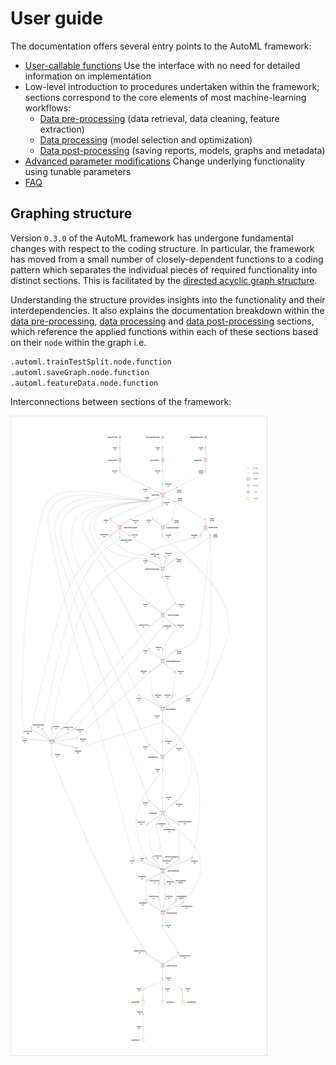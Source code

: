 # User guide

The documentation offers several entry points to the AutoML framework:

* [User-callable functions](functions.md) Use the interface with no need for detailed information on implementation
* Low-level introduction to procedures undertaken within the framework; sections correspond to the core elements of most machine-learning workflows:
	-   [Data pre-processing](preproc.md) (data retrieval, data cleaning, feature extraction)
	-   [Data processing](proc.md) (model selection and optimization)
	-   [Data post-processing](postproc.md) (saving reports, models, graphs and metadata)
* [Advanced parameter modifications](advanced.md) Change underlying functionality using tunable parameters
* [FAQ](faq.md)


## Graphing structure

Version `0.3.0` of the AutoML framework has undergone fundamental changes with respect to the coding structure. In particular, the framework has moved from a small number of closely-dependent functions to a coding pattern which separates the individual pieces of required functionality into distinct sections. This is facilitated by the [directed acyclic graph structure](https://github.com/KxSystems/ml/tree/master/graph).

Understanding the structure provides insights into the functionality and their interdependencies. It also explains the documentation breakdown within the [data pre-processing](preproc.md), [data processing](proc.md) and [data post-processing](postproc.md) sections, which reference the applied functions within each of these sections based on their `node` within the graph i.e. 

```txt
.automl.trainTestSplit.node.function
.automl.saveGraph.node.function
.automl.featureData.node.function
```

Interconnections between sections of the framework:

[![Interconnections](img/Automl_Graph.png)](img/Automl_Graph.png "Click to expand")
